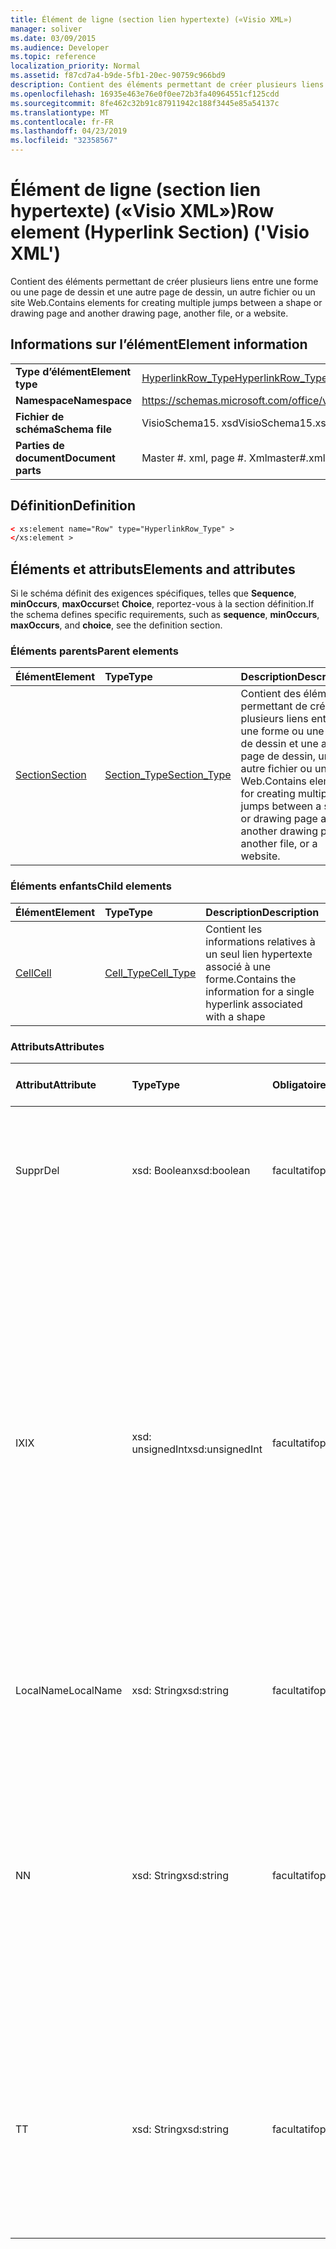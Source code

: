 ```yaml
---
title: Élément de ligne (section lien hypertexte) («Visio XML»)
manager: soliver
ms.date: 03/09/2015
ms.audience: Developer
ms.topic: reference
localization_priority: Normal
ms.assetid: f87cd7a4-b9de-5fb1-20ec-90759c966bd9
description: Contient des éléments permettant de créer plusieurs liens entre une forme ou une page de dessin et une autre page de dessin, un autre fichier ou un site Web.
ms.openlocfilehash: 16935e463e76e0f0ee72b3fa40964551cf125cdd
ms.sourcegitcommit: 8fe462c32b91c87911942c188f3445e85a54137c
ms.translationtype: MT
ms.contentlocale: fr-FR
ms.lasthandoff: 04/23/2019
ms.locfileid: "32358567"
---
```

# <a name="row-element-hyperlink-section-visio-xml"></a><span data-ttu-id="48cd6-103">Élément de ligne (section lien hypertexte) («Visio XML»)</span><span class="sxs-lookup"><span data-stu-id="48cd6-103">Row element (Hyperlink Section) ('Visio XML')</span></span>

<span data-ttu-id="48cd6-104">Contient des éléments permettant de créer plusieurs liens entre une forme ou une page de dessin et une autre page de dessin, un autre fichier ou un site Web.</span><span class="sxs-lookup"><span data-stu-id="48cd6-104">Contains elements for creating multiple jumps between a shape or drawing page and another drawing page, another file, or a website.</span></span>
  
## <a name="element-information"></a><span data-ttu-id="48cd6-105">Informations sur l’élément</span><span class="sxs-lookup"><span data-stu-id="48cd6-105">Element information</span></span>

|||
|:-----|:-----|
|<span data-ttu-id="48cd6-106">**Type d’élément**</span><span class="sxs-lookup"><span data-stu-id="48cd6-106">**Element type**</span></span> <br/> |[<span data-ttu-id="48cd6-107">HyperlinkRow_Type</span><span class="sxs-lookup"><span data-stu-id="48cd6-107">HyperlinkRow_Type</span></span>](hyperlinkrow_type-complextypevisio-xml.md) <br/> |
|<span data-ttu-id="48cd6-108">**Namespace**</span><span class="sxs-lookup"><span data-stu-id="48cd6-108">**Namespace**</span></span> <br/> |https://schemas.microsoft.com/office/visio/2012/main  <br/> |
|<span data-ttu-id="48cd6-109">**Fichier de schéma**</span><span class="sxs-lookup"><span data-stu-id="48cd6-109">**Schema file**</span></span> <br/> |<span data-ttu-id="48cd6-110">VisioSchema15. xsd</span><span class="sxs-lookup"><span data-stu-id="48cd6-110">VisioSchema15.xsd</span></span>  <br/> |
|<span data-ttu-id="48cd6-111">**Parties de document**</span><span class="sxs-lookup"><span data-stu-id="48cd6-111">**Document parts**</span></span> <br/> |<span data-ttu-id="48cd6-112">Master #. xml, page #. Xml</span><span class="sxs-lookup"><span data-stu-id="48cd6-112">master#.xml, page#.xml</span></span>  <br/> |
   
## <a name="definition"></a><span data-ttu-id="48cd6-113">Définition</span><span class="sxs-lookup"><span data-stu-id="48cd6-113">Definition</span></span>

```XML
< xs:element name="Row" type="HyperlinkRow_Type" >
</xs:element >
```

## <a name="elements-and-attributes"></a><span data-ttu-id="48cd6-114">Éléments et attributs</span><span class="sxs-lookup"><span data-stu-id="48cd6-114">Elements and attributes</span></span>

<span data-ttu-id="48cd6-115">Si le schéma définit des exigences spécifiques, telles que **Sequence**, **minOccurs**, **maxOccurs**et **Choice**, reportez-vous à la section définition.</span><span class="sxs-lookup"><span data-stu-id="48cd6-115">If the schema defines specific requirements, such as **sequence**, **minOccurs**, **maxOccurs**, and **choice**, see the definition section.</span></span> 
  
### <a name="parent-elements"></a><span data-ttu-id="48cd6-116">Éléments parents</span><span class="sxs-lookup"><span data-stu-id="48cd6-116">Parent elements</span></span>

|<span data-ttu-id="48cd6-117">**Élément**</span><span class="sxs-lookup"><span data-stu-id="48cd6-117">**Element**</span></span>|<span data-ttu-id="48cd6-118">**Type**</span><span class="sxs-lookup"><span data-stu-id="48cd6-118">**Type**</span></span>|<span data-ttu-id="48cd6-119">**Description**</span><span class="sxs-lookup"><span data-stu-id="48cd6-119">**Description**</span></span>|
|:-----|:-----|:-----|
|[<span data-ttu-id="48cd6-120">Section</span><span class="sxs-lookup"><span data-stu-id="48cd6-120">Section</span></span>](section-element-sheet_type-complextypevisio-xml.md) <br/> |[<span data-ttu-id="48cd6-121">Section_Type</span><span class="sxs-lookup"><span data-stu-id="48cd6-121">Section_Type</span></span>](section_type-complextypevisio-xml.md) <br/> |<span data-ttu-id="48cd6-122">Contient des éléments permettant de créer plusieurs liens entre une forme ou une page de dessin et une autre page de dessin, un autre fichier ou un site Web.</span><span class="sxs-lookup"><span data-stu-id="48cd6-122">Contains elements for creating multiple jumps between a shape or drawing page and another drawing page, another file, or a website.</span></span>  <br/> |
   
### <a name="child-elements"></a><span data-ttu-id="48cd6-123">Éléments enfants</span><span class="sxs-lookup"><span data-stu-id="48cd6-123">Child elements</span></span>

|<span data-ttu-id="48cd6-124">**Élément**</span><span class="sxs-lookup"><span data-stu-id="48cd6-124">**Element**</span></span>|<span data-ttu-id="48cd6-125">**Type**</span><span class="sxs-lookup"><span data-stu-id="48cd6-125">**Type**</span></span>|<span data-ttu-id="48cd6-126">**Description**</span><span class="sxs-lookup"><span data-stu-id="48cd6-126">**Description**</span></span>|
|:-----|:-----|:-----|
|[<span data-ttu-id="48cd6-127">Cell</span><span class="sxs-lookup"><span data-stu-id="48cd6-127">Cell</span></span>](cell-element-hyperlink-rowvisio-xml.md) <br/> |[<span data-ttu-id="48cd6-128">Cell_Type</span><span class="sxs-lookup"><span data-stu-id="48cd6-128">Cell_Type</span></span>](cell_type-complextypevisio-xml.md) <br/> |<span data-ttu-id="48cd6-129">Contient les informations relatives à un seul lien hypertexte associé à une forme.</span><span class="sxs-lookup"><span data-stu-id="48cd6-129">Contains the information for a single hyperlink associated with a shape</span></span>  <br/> |
   
### <a name="attributes"></a><span data-ttu-id="48cd6-130">Attributs</span><span class="sxs-lookup"><span data-stu-id="48cd6-130">Attributes</span></span>

|<span data-ttu-id="48cd6-131">**Attribut**</span><span class="sxs-lookup"><span data-stu-id="48cd6-131">**Attribute**</span></span>|<span data-ttu-id="48cd6-132">**Type**</span><span class="sxs-lookup"><span data-stu-id="48cd6-132">**Type**</span></span>|<span data-ttu-id="48cd6-133">**Obligatoire**</span><span class="sxs-lookup"><span data-stu-id="48cd6-133">**Required**</span></span>|<span data-ttu-id="48cd6-134">**Description**</span><span class="sxs-lookup"><span data-stu-id="48cd6-134">**Description**</span></span>|<span data-ttu-id="48cd6-135">**Valeurs possibles**</span><span class="sxs-lookup"><span data-stu-id="48cd6-135">**Possible values**</span></span>|
|:-----|:-----|:-----|:-----|:-----|
|<span data-ttu-id="48cd6-136">Suppr</span><span class="sxs-lookup"><span data-stu-id="48cd6-136">Del</span></span>  <br/> |<span data-ttu-id="48cd6-137">xsd: Boolean</span><span class="sxs-lookup"><span data-stu-id="48cd6-137">xsd:boolean</span></span>  <br/> |<span data-ttu-id="48cd6-138">facultatif</span><span class="sxs-lookup"><span data-stu-id="48cd6-138">optional</span></span>  <br/> |<span data-ttu-id="48cd6-139">Indique si une ligne qui serait normalement héritée d'une forme de base a été supprimée.</span><span class="sxs-lookup"><span data-stu-id="48cd6-139">Specifies whether a row that would otherwise be inherited from a master shape has been deleted.</span></span>  <br/> |<span data-ttu-id="48cd6-140">Valeurs du type xsd: Boolean.</span><span class="sxs-lookup"><span data-stu-id="48cd6-140">Values of the xsd:boolean type.</span></span>  <br/> |
|<span data-ttu-id="48cd6-141">IX</span><span class="sxs-lookup"><span data-stu-id="48cd6-141">IX</span></span>  <br/> |<span data-ttu-id="48cd6-142">xsd: unsignedInt</span><span class="sxs-lookup"><span data-stu-id="48cd6-142">xsd:unsignedInt</span></span>  <br/> |<span data-ttu-id="48cd6-143">facultatif</span><span class="sxs-lookup"><span data-stu-id="48cd6-143">optional</span></span>  <br/> |<span data-ttu-id="48cd6-144">Spécifie l'identificateur de base 1 de la ligne.</span><span class="sxs-lookup"><span data-stu-id="48cd6-144">Specifies the one-based identifier for the row.</span></span> <span data-ttu-id="48cd6-145">Elle doit être unique et supérieure à celle des autres identificateurs de la même section. L'attribut IX est utilisé uniquement pour les sections Character, Connection, Field, FillGradient, Geometry, Layer, LineGradient, paragraph, Reviewer, Scratch et tabs.</span><span class="sxs-lookup"><span data-stu-id="48cd6-145">It should be unqiue and greater than other identifiers in the same section.The IX attribute is only used for the Character, Connection, Field, FillGradient, Geometry, Layer, LineGradient, Paragraph, Reviewer, Scratch, and Tabs sections.</span></span> <span data-ttu-id="48cd6-146">Une ligne ne peut avoir qu'un des attributs IX ou N.</span><span class="sxs-lookup"><span data-stu-id="48cd6-146">A row can only have one of the IX or N attributes.</span></span>  <br/> |<span data-ttu-id="48cd6-147">Valeurs du type xsd: unsignedInt.</span><span class="sxs-lookup"><span data-stu-id="48cd6-147">Values of the xsd:unsignedInt type.</span></span>  <br/> |
|<span data-ttu-id="48cd6-148">LocalName</span><span class="sxs-lookup"><span data-stu-id="48cd6-148">LocalName</span></span>  <br/> |<span data-ttu-id="48cd6-149">xsd: String</span><span class="sxs-lookup"><span data-stu-id="48cd6-149">xsd:string</span></span>  <br/> |<span data-ttu-id="48cd6-150">facultatif</span><span class="sxs-lookup"><span data-stu-id="48cd6-150">optional</span></span>  <br/> |<span data-ttu-id="48cd6-151">Spécifie le nom unique dépendant de la langue de la ligne.</span><span class="sxs-lookup"><span data-stu-id="48cd6-151">Specifies the unique language-dependent name of the row.</span></span>  <br/> |<span data-ttu-id="48cd6-152">Valeurs du type xsd: String.</span><span class="sxs-lookup"><span data-stu-id="48cd6-152">Values of the xsd:string type.</span></span>  <br/> |
|<span data-ttu-id="48cd6-153">N</span><span class="sxs-lookup"><span data-stu-id="48cd6-153">N</span></span>  <br/> |<span data-ttu-id="48cd6-154">xsd: String</span><span class="sxs-lookup"><span data-stu-id="48cd6-154">xsd:string</span></span>  <br/> |<span data-ttu-id="48cd6-155">facultatif</span><span class="sxs-lookup"><span data-stu-id="48cd6-155">optional</span></span>  <br/> |<span data-ttu-id="48cd6-156">Spécifie le nom unique indépendant de la langue de la ligne. L'attribut N est utilisé uniquement pour les sections User, Property, actions, Control, Connection, hyperLink et ActionTag.</span><span class="sxs-lookup"><span data-stu-id="48cd6-156">Specifies the unique language-independent name of the row.The N attribute is only used for the User, Property, Actions, Control, Connection, Hyperlink, and ActionTag sections.</span></span> <span data-ttu-id="48cd6-157">Une ligne ne peut avoir qu'un des attributs IX ou N.</span><span class="sxs-lookup"><span data-stu-id="48cd6-157">A row can only have one of the IX or N attributes.</span></span>  <br/> |<span data-ttu-id="48cd6-158">Valeurs du type xsd: String.</span><span class="sxs-lookup"><span data-stu-id="48cd6-158">Values of the xsd:string type.</span></span>  <br/> |
|<span data-ttu-id="48cd6-159">T</span><span class="sxs-lookup"><span data-stu-id="48cd6-159">T</span></span>  <br/> |<span data-ttu-id="48cd6-160">xsd: String</span><span class="sxs-lookup"><span data-stu-id="48cd6-160">xsd:string</span></span>  <br/> |<span data-ttu-id="48cd6-161">facultatif</span><span class="sxs-lookup"><span data-stu-id="48cd6-161">optional</span></span>  <br/> |<span data-ttu-id="48cd6-162">Cette énumération spécifie le type de tracé géométrique représenté par la ligne et utilisé dans la visualisation de géométrie.</span><span class="sxs-lookup"><span data-stu-id="48cd6-162">Specifies the type of the geometric path represented by the row and used in geometry visualization.</span></span> <span data-ttu-id="48cd6-163">L'attribut T est utilisé uniquement pour la section Geometry.</span><span class="sxs-lookup"><span data-stu-id="48cd6-163">The T attribute is only used for the Geometry section.</span></span>  <br/> |<span data-ttu-id="48cd6-164">Valeurs du type xsd: String.</span><span class="sxs-lookup"><span data-stu-id="48cd6-164">Values of the xsd:string type.</span></span>  <br/> |
   

